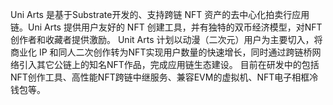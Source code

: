 Uni Arts 是基于Substrate开发的、支持跨链 NFT 资产的去中心化拍卖行应用链。Uni Arts 提供用户友好的 NFT 创建工具，并有独特的双币经济模型，对NFT创作者和收藏者提供激励。
Unit Arts 计划以动漫（二次元）用户为主要切入，将商业化 IP 和同人二次创作转为NFT实现用户数量的快速增长，同时通过跨链桥网络引入其它公链上的知名NFT作品，完成应用链生态建设。
目前在研发中的包括NFT创作工具、高性能NFT跨链中继服务、兼容EVM的虚拟机、NFT电子相框冷钱包等。